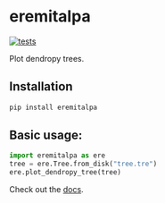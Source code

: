 # eremitalpa

[![tests](https://github.com/davipatti/eremitalpa/actions/workflows/run-tests.yml/badge.svg)](https://github.com/davipatti/eremitalpa/actions/workflows/run-tests.yml)

Plot dendropy trees.

## Installation

```bash
pip install eremitalpa
```

## Basic usage:

```python
import eremitalpa as ere
tree = ere.Tree.from_disk("tree.tre")
ere.plot_dendropy_tree(tree)
```

Check out the [docs](https://davipatti.github.io/eremitalpa/).